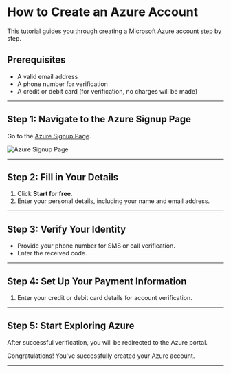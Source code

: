 # How to Create an Azure Account

This tutorial guides you through creating a Microsoft Azure account step by step.

## Prerequisites
- A valid email address
- A phone number for verification
- A credit or debit card (for verification, no charges will be made)

---

## Step 1: Navigate to the Azure Signup Page
Go to the [Azure Signup Page](https://azure.microsoft.com/en-us/free/).

![Azure Signup Page](.Azure1/images/azure-signup-page.png)

---

## Step 2: Fill in Your Details
1. Click **Start for free**.
2. Enter your personal details, including your name and email address.

---

## Step 3: Verify Your Identity
- Provide your phone number for SMS or call verification.
- Enter the received code.

---

## Step 4: Set Up Your Payment Information
1. Enter your credit or debit card details for account verification.
   
---

## Step 5: Start Exploring Azure
After successful verification, you will be redirected to the Azure portal.

Congratulations! You've successfully created your Azure account.

---
